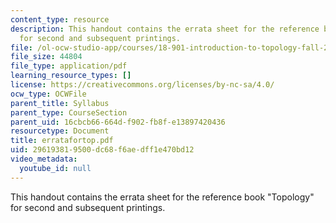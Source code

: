 ```yaml
---
content_type: resource
description: This handout contains the errata sheet for the reference book "Topology"
  for second and subsequent printings.
file: /ol-ocw-studio-app/courses/18-901-introduction-to-topology-fall-2004/296193819500dc68f6aedff1e470bd12_erratafortop.pdf
file_size: 44804
file_type: application/pdf
learning_resource_types: []
license: https://creativecommons.org/licenses/by-nc-sa/4.0/
ocw_type: OCWFile
parent_title: Syllabus
parent_type: CourseSection
parent_uid: 16cbcb66-664d-f902-fb8f-e13897420436
resourcetype: Document
title: erratafortop.pdf
uid: 29619381-9500-dc68-f6ae-dff1e470bd12
video_metadata:
  youtube_id: null
---
```

This handout contains the errata sheet for the reference book "Topology" for second and subsequent printings.